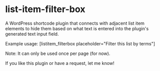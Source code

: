 # list-item-filter-box

A WordPress shortcode plugin that connects with adjacent list item elements to hide them based on what text is entered into the plugin's generated text input field.

Example usage: [listitem_filterbox placeholder="Filter this list by terms"]

Note: It can only be used once per page (for now).

If you like this plugin or have a request, let me know!
